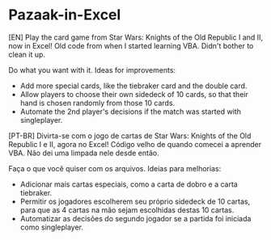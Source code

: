 # Pazaak-in-Excel
[EN]
Play the card game from Star Wars: Knights of the Old Republic I and II, now in Excel!
Old code from when I started learning VBA. Didn't bother to clean it up.  

Do what you want with it. Ideas for improvements:
 - Add more special cards, like the tiebraker card and the double card.
 - Allow players to choose their own sidedeck of 10 cards, so that their hand is chosen randomly from those 10 cards.
 - Automate the 2nd player's decisions if the match was started with singleplayer.

[PT-BR]
Divirta-se com o jogo de cartas de Star Wars: Knights of the Old Republic I e II, agora no Excel!
Código velho de quando comecei a aprender VBA. Não dei uma limpada nele desde então.

Faça o que você quiser com os arquivos. Ideias para melhorias:
 - Adicionar mais cartas especiais, como a carta de dobro e a carta tiebraker.
 - Permitir os jogadores escolherem seu próprio sidedeck de 10 cartas, para que as 4 cartas na mão sejam escolhidas destas 10 cartas.
 - Automatizar as decisões do segundo jogador se a partida foi iniciada como singleplayer.
